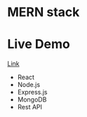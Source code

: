 # MERN stack
<h1>Live Demo</h1>
<a href='https://kind-gray-dove-tutu.cyclic.cloud/'>Link</a>
<ul>
  <li>
    React
  </li>
   <li>
    Node.js
  </li>
   <li>
    Express.js
  </li>
   <li>
    MongoDB
  </li>
   <li>
    Rest API
  </li>
</ul>
